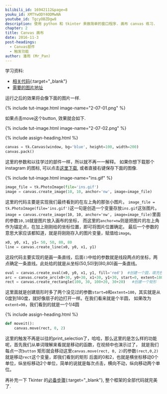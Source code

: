 ```yaml
---
bilibili_id: 16942112&page=8
youku_id: XMTYwODY4ODMwNA
youtube_id: TgcyOBZDgw8
description: 使用 python 和 tkinter 来做简单的窗口程序. 画布 canvas 练习.
chapter: 2
title: Canvas 画布
date: 2016-11-3
post-headings:
  - Canvas部件
  - 触发功能
author: 潘雨 (Mr_Pan)
---
```


学习资料:
  * [相关代码](https://github.com/unitytutorial/tutorials/blob/master/tkinterTUT/tk8_canvas.py){:target="_blank"}
  * [需要的图片地址](/static/results/tkinter/ins.gif)


运行之后的效果将会像下面的图片一样.

{% include tut-image.html image-name="2-07-01.png" %}

如果点击move这个button, 效果就会如下.

{% include tut-image.html image-name="2-07-02.png" %}





{% include assign-heading.html %}

```python
canvas = tk.Canvas(window, bg='blue', height=100, width=200)
canvas.pack()
```

这里的参数和以往学过的部件一样，所以就不再一一解释。
如果你想下载那个 instagram 的图标, 可以点击[这里下载](/static/results/tkinter/ins.gif), 或者直接右键保存下面的图像.

{% include tut-image.html image-name="ins.gif" %}

```python
image_file = tk.PhotoImage(file='ins.gif')
image = canvas.create_image(10, 10, anchor='nw', image=image_file)
```

这里的代码主要是实现我们最终看到的在左上角的那张小图片。
`image_file = tk.PhotoImage(file='ins.gif')`这一句是创造一个变量存放`ins.gif`这张图片。
`image = canvas.create_image(10, 10, anchor='nw', image=image_file)`里面的参数`10,10`就是图片放入画布的坐标，
而这里的`anchor=nw`则是把图片的左上角作为锚定点，在加上刚刚给的坐标位置，即可将图片位置确定。
最后一个参数的意思大家应该都知道，就是将刚刚存入的图片变量，赋值给`image`。

```python
x0, y0, x1, y1= 50, 50, 80, 80
line = canvas.create_line(x0, y0, x1, y1)
```

这段代码主要实现的是画一条直线，后面`()`中给的参数就是线段两点的坐标，两点确定一条直线。此处给的就是从坐标(50,50)到(80,80)画一条直线。

```python
oval = canvas.create_oval(x0, y0, x1, y1, fill='red')  #创建一个圆，填充色为`red`红色
arc = canvas.create_arc(x0+30, y0+30, x1+30, y1+30, start=0, extent=180)  #创建一个扇形
rect = canvas.create_rectangle(100, 30, 100+20, 30+20)   #创建一个矩形
```

这里面就是创建扇形时多了两个没见过的参数`start=0`和`extent=180`，其实就是从0度到180度，就好像扇子的边打开一样。在我们看来就是个半圆，
如果改为`extent=90`，我们看到的就是一个1/4圆






{% include assign-heading.html %}

```python
def moveit():
    canvas.move(rect, 0, 2)
```

这里的触发不再是以往的print_selection了，哈哈，那么这里的是怎么样的功能呢，首先我们从单词理解来看就是移动的函数，在视频中也演示过了，
就是我们每点一次`button` 矩形就会移动这里`canvas.move(rect, 0, 2)`的参数`(rect,0,2)`就是移动`rect`这个变量，即我们看到的矩形
后面的0和2，也就是横坐标移动0个单位，纵坐标移动2个单位，简单的说就是每次点击，横向不动，纵向移动两个单位。

再补充一下 Tkinter 的[必备步骤](https://github.com/unitytutorial/tutorials/blob/master/tkinterTUT/tk8_canvas.py){:target="_blank"},
整个框架的全部代码就完美了.